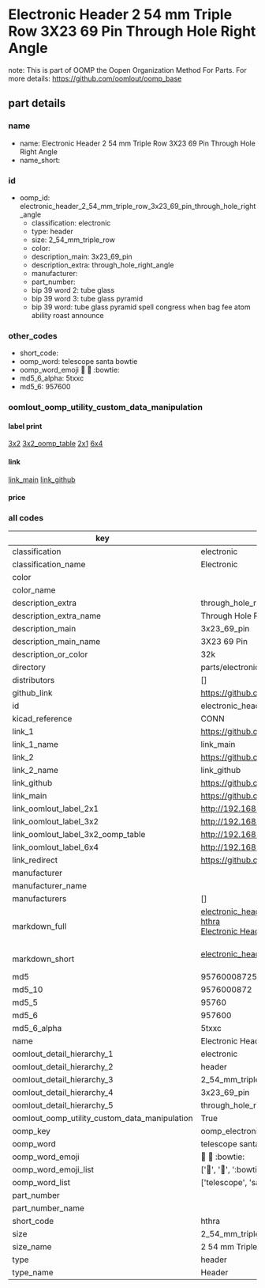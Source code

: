 # Electronic Header 2 54 mm Triple Row 3X23 69 Pin Through Hole Right Angle  

note: This is part of OOMP the Oopen Organization Method For Parts. For more details: https://github.com/oomlout/oomp_base

##  part details
  







### name
* name: Electronic Header 2 54 mm Triple Row 3X23 69 Pin Through Hole Right Angle
* name_short: 
### id
* oomp_id: electronic_header_2_54_mm_triple_row_3x23_69_pin_through_hole_right_angle
  * classification: electronic
  * type: header
  * size: 2_54_mm_triple_row
  * color: 
  * description_main: 3x23_69_pin
  * description_extra: through_hole_right_angle
  * manufacturer: 
  * part_number: 
  * bip 39 word 2: tube glass
  * bip 39 word 3: tube glass pyramid
  * bip 39 word: tube glass pyramid spell congress when bag fee atom ability roast announce

### other_codes
* short_code: 
* oomp_word: telescope santa bowtie
* oomp_word_emoji :telescope: :santa: :bowtie:
* md5_6_alpha: 5txxc
* md5_6: 957600






### oomlout_oomp_utility_custom_data_manipulation
#### label print
[3x2](http://192.168.1.245:1112/?label=oomp%205txxc)
[3x2_oomp_table](http://192.168.1.108:1112/?label=oomp%205txxc)
[2x1](http://192.168.1.242:1112/?label=oomp%205txxc)
[6x4](http://192.168.1.55:1112/?label=oomp%205txxc)    

#### link

[link_main](https://github.com/oomlout/oomlout_oomp_version_1_messy/tree/main/parts/electronic_header_2_54_mm_triple_row_3x23_69_pin_through_hole_right_angle) [link_github](https://github.com/oomlout/oomlout_oomp_version_1_messy/tree/main/parts/electronic_header_2_54_mm_triple_row_3x23_69_pin_through_hole_right_angle)                             

#### price







### all codes 
| key | value |  
| --- | --- |  
| classification | electronic |  
| classification_name | Electronic |  
| color |  |  
| color_name |  |  
| description_extra | through_hole_right_angle |  
| description_extra_name | Through Hole Right Angle |  
| description_main | 3x23_69_pin |  
| description_main_name | 3X23 69 Pin |  
| description_or_color | 32k |  
| directory | parts/electronic_header_2_54_mm_triple_row_3x23_69_pin_through_hole_right_angle |  
| distributors | [] |  
| github_link | https://github.com/oomlout/oomlout_oomp_part_src/tree/main/parts/electronic_header_2_54_mm_triple_row_3x23_69_pin_through_hole_right_angle |  
| id | electronic_header_2_54_mm_triple_row_3x23_69_pin_through_hole_right_angle |  
| kicad_reference | CONN |  
| link_1 | https://github.com/oomlout/oomlout_oomp_version_1_messy/tree/main/parts/electronic_header_2_54_mm_triple_row_3x23_69_pin_through_hole_right_angle |  
| link_1_name | link_main |  
| link_2 | https://github.com/oomlout/oomlout_oomp_version_1_messy/tree/main/parts/electronic_header_2_54_mm_triple_row_3x23_69_pin_through_hole_right_angle |  
| link_2_name | link_github |  
| link_github | https://github.com/oomlout/oomlout_oomp_version_1_messy/tree/main/parts/electronic_header_2_54_mm_triple_row_3x23_69_pin_through_hole_right_angle |  
| link_main | https://github.com/oomlout/oomlout_oomp_version_1_messy/tree/main/parts/electronic_header_2_54_mm_triple_row_3x23_69_pin_through_hole_right_angle |  
| link_oomlout_label_2x1 | http://192.168.1.242:1112/?label=oomp%205txxc |  
| link_oomlout_label_3x2 | http://192.168.1.245:1112/?label=oomp%205txxc |  
| link_oomlout_label_3x2_oomp_table | http://192.168.1.108:1112/?label=oomp%205txxc |  
| link_oomlout_label_6x4 | http://192.168.1.55:1112/?label=oomp%205txxc |  
| link_redirect | https://github.com/oomlout/oomlout_oomp_version_1_messy/tree/main/parts/electronic_header_2_54_mm_triple_row_3x23_69_pin_through_hole_right_angle |  
| manufacturer |  |  
| manufacturer_name |  |  
| manufacturers | [] |  
| markdown_full | [electronic_header_2_54_mm_triple_row_3x23_69_pin_through_hole_right_angle](none)<br>[hthra](none)<br>[Electronic Header 2 54 Mm Triple Row 3X23 69 Pin Through Hole Right Angle](none)<br><br> |  
| markdown_short | [electronic_header_2_54_mm_triple_row_3x23_69_pin_through_hole_right_angle](none)<br><br> |  
| md5 | 9576000872548233e8978d135e18bf50 |  
| md5_10 | 9576000872 |  
| md5_5 | 95760 |  
| md5_6 | 957600 |  
| md5_6_alpha | 5txxc |  
| name | Electronic Header 2 54 mm Triple Row 3X23 69 Pin Through Hole Right Angle |  
| oomlout_detail_hierarchy_1 | electronic |  
| oomlout_detail_hierarchy_2 | header |  
| oomlout_detail_hierarchy_3 | 2_54_mm_triple_row |  
| oomlout_detail_hierarchy_4 | 3x23_69_pin |  
| oomlout_detail_hierarchy_5 | through_hole_right_angle |  
| oomlout_oomp_utility_custom_data_manipulation | True |  
| oomp_key | oomp_electronic_header_2_54_mm_triple_row_3x23_69_pin_through_hole_right_angle |  
| oomp_word | telescope santa bowtie |  
| oomp_word_emoji | :telescope: :santa: :bowtie: |  
| oomp_word_emoji_list | [':telescope:', ':santa:', ':bowtie:'] |  
| oomp_word_list | ['telescope', 'santa', 'bowtie'] |  
| part_number |  |  
| part_number_name |  |  
| short_code | hthra |  
| size | 2_54_mm_triple_row |  
| size_name | 2 54 mm Triple Row |  
| type | header |  
| type_name | Header |  
